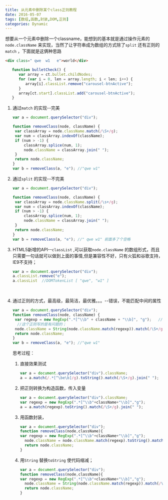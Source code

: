 ```yaml
---
title: 从元素中删除某个class正则教程
date: 2016-05-07
tags: [数组,函数,封装,DOM,正则]
categories: Dynamic
---
```


想要从一个元素中删除一个classname，能想到的基本就是通过操作元素的`node.className` 来实现，当然了让字符串成为数组的方式除了`split` 还有正则的`match` ，下面就是这俩种思路

```html
<div class=" qwe  w1   e">world</div>
```

```javascript
   function bulletCheck() {
      var array = ct.bullet.childNodes;
      for (var i = 0, len = array.length; i < len; i++) {
         array[i].classList.remove("carousel-btnActive");
      }
      array[ct.start].classList.add("carousel-btnActive");
   }
```

1. 通过`match` 的实现--完美

   ```javascript
   var a = document.querySelector("div");

   function removeClass(node, className) {
   	var classArray = node.className.match(/\S+/g);
   	var num = classArray.indexOf(className);
   	if (num > -1) {
   		classArray.splice(num, 1);
   		node.className = classArray.join(" ");
   	}
   	return node.className;
   }
   var b = removeClass(a, "e");	//"qwe w1"
   ```

2. 通过`split` 的实现--不完美

   ```javascript
   var a = document.querySelector("div");

   function removeClass(node, className) {
   	var classArray = node.className.split(/\s+/g);
   	var num = classArray.indexOf(className);
   	if (num > -1) {
   		classArray.splice(num, 1);
   		node.className = classArray.join(" ");
   	}
   	return node.className;
   }
   var b = removeClass(a, "e");	//" qwe w1" 前面多了个空格
   ```

3. HTML5新增的API--`classList` ,可以获取`node.className` 的数组形式，而且只需要一句话就可以做到上面的事情,但是兼容性不好，只有火狐和谷歌支持，IE9不支持；

   ```javascript
   var a = document.querySelector("div");
   a.classList.remove("e");	
   a.classList	//DOMTokenList [ "qwe", "w1" ]
   ```

   ​

4. 通过正则的方式，最高级，最简洁，最优雅。。。--错误，不能匹配中间的属性

   ```javascript
   var a = document.querySelector("div");
   function removeClass(node, className) {
   	var regexp = new RegExp(".*[^\\b" + className + "\\b]", "g");	//反斜杠需要转义
     //这个正则写的是有问题的；
   	node.className = String(node.className.match(regexp)).match(/\S+/g).join(" ");
   	return node.className;
   }
   var b = removeClass(a, "e");	//"qwe w1"
   ```

   思考过程：

   1. 直接效果测试

      ```javascript
      var a = document.querySelector("div").className;
      a = a.match(/.*[^\be\b]/g).toString().match(/\S+/g).join(" ");
      ```

   2. 把正则转换为构造函数，传入变量

      ```javascript
      var a = document.querySelector("div").className;
      var regexp = new RegExp(".*[^\\b"+className+"\\b]","g");
      a = a.match(regexp).toString().match(/\S+/g).join(" ");
      ```

   3. 用函数封装，

      ```javascript
      var a = document.querySelector("div");
      function removeClass(node,className){
      var regexp = new RegExp(".*[^\\b"+className+"\\b]","g");
      	node.className = node.className.match(regexp).toString().match(/\S+/g).join(" ");
      	return node.className;
      }
      ```

   4. 用`String` 替换`toString` 使代码缩减；

      ```javascript
      var a = document.querySelector("div");
      function removeClass(node,className){
      var regexp = new RegExp(".*[^\\b"+className+"\\b]","g");
      	node.className = String(node.className.match(regexp)).match(/\S+/g).join(" ");
      	return node.className;
      }
      ```

      ​